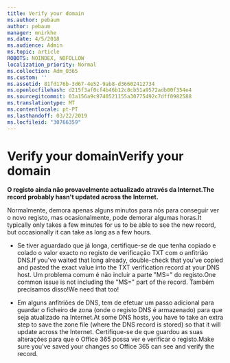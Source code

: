 ```yaml
---
title: Verify your domain
ms.author: pebaum
author: pebaum
manager: mnirkhe
ms.date: 4/5/2018
ms.audience: Admin
ms.topic: article
ROBOTS: NOINDEX, NOFOLLOW
localization_priority: Normal
ms.collection: Adm_O365
ms.custom: ''
ms.assetid: 81fd176b-3d67-4e52-9ab8-d36602412734
ms.openlocfilehash: d215f3af0cf4b46b12c8cb51a9572adb00f354e4
ms.sourcegitcommit: 03a156a9c9740521155a30775492c7dff0982588
ms.translationtype: MT
ms.contentlocale: pt-PT
ms.lasthandoff: 03/22/2019
ms.locfileid: "30766359"
---
```

# <a name="verify-your-domain"></a><span data-ttu-id="b95c2-102">Verify your domain</span><span class="sxs-lookup"><span data-stu-id="b95c2-102">Verify your domain</span></span>

 <span data-ttu-id="b95c2-103">**O registo ainda não provavelmente actualizado através da Internet.**</span><span class="sxs-lookup"><span data-stu-id="b95c2-103">**The record probably hasn't updated across the Internet.**</span></span>
  
<span data-ttu-id="b95c2-104">Normalmente, demora apenas alguns minutos para nós para conseguir ver o novo registo, mas ocasionalmente, pode demorar algumas horas.</span><span class="sxs-lookup"><span data-stu-id="b95c2-104">It typically only takes a few minutes for us to be able to see the new record, but occasionally it can take as long as a few hours.</span></span> 
  
- <span data-ttu-id="b95c2-105">Se tiver aguardado que já longa, certifique-se de que tenha copiado e colado o valor exacto no registo de verificação TXT com o anfitrião DNS.</span><span class="sxs-lookup"><span data-stu-id="b95c2-105">If you've waited that long already, double-check that you've copied and pasted the exact value into the TXT verification record at your DNS host.</span></span> <span data-ttu-id="b95c2-106">Um problema comum é não incluir a parte "MS=" do registo.</span><span class="sxs-lookup"><span data-stu-id="b95c2-106">One common issue is not including the "MS=" part of the record.</span></span> <span data-ttu-id="b95c2-107">Também precisamos disso!</span><span class="sxs-lookup"><span data-stu-id="b95c2-107">We need that too!</span></span>
    
- <span data-ttu-id="b95c2-108">Em alguns anfitriões de DNS, tem de efetuar um passo adicional para guardar o ficheiro de zona (onde o registo DNS é armazenado) para que seja atualizado na Internet.</span><span class="sxs-lookup"><span data-stu-id="b95c2-108">At some DNS hosts, you have to take an extra step to save the zone file (where the DNS record is stored) so that it will update across the Internet.</span></span> <span data-ttu-id="b95c2-109">Certifique-se de que guardou as suas alterações para que o Office 365 possa ver e verificar o registo.</span><span class="sxs-lookup"><span data-stu-id="b95c2-109">Make sure you've saved your changes so Office 365 can see and verify the record.</span></span>
    

